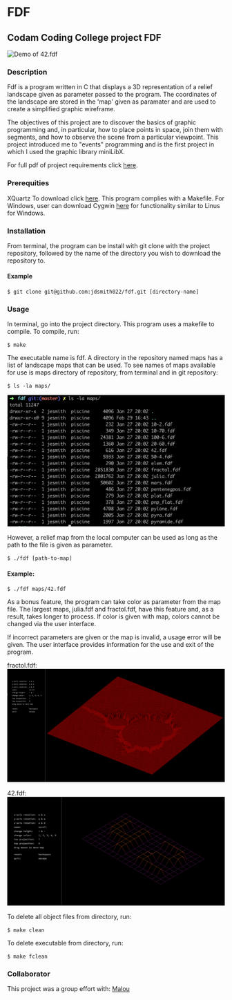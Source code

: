 # FDF
## Codam Coding College project FDF

![Demo of 42.fdf](https://github.com/jdsmith022/fdf_/blob/master/pictures/fdf.gif)

### Description
Fdf is a program written in C that displays a 3D representation of a relief landscape given as parameter passed to the program. The coordinates of the landscape are stored in the 'map' given as paramater and are used to create a simplified graphic wireframe.

The objectives of this project are to discover the basics of graphic programming and, in particular, how to place points in space, join them with segments, and how to observe the scene from a particular viewpoint. This project introduced me to "events" programming and is the first project in which I used the graphic library miniLibX.

For full pdf of project requirements click [here](https://github.com/jdsmith022/fdf/blob/master/fdf.en.pdf).

### Prerequities
XQuartz
To download click [here](https://www.xquartz.org/).
This program complies with a Makefile. For Windows, user can download Cygwin [here](http://www.cygwin.com/) for functionality similar to Linus for Windows.

### Installation

From terminal, the program can be install with git clone with the project repository, followed by the name of the directory you wish to download the repository to.

#### Example 
```
$ git clone git@github.com:jdsmith022/fdf.git [directory-name]
```

### Usage

In terminal, go into the project directory. This program uses a makefile to compile. To compile, run:
```
$ make
```

The executable name is fdf. A directory in the repository named maps has a list of landscape maps that can be used. To see names of maps available for use is maps directory of repository, from terminal and in git repository:
```
$ ls -la maps/
```
![ls-la display](https://github.com/jdsmith022/fdf_/blob/master/pictures/ls-la.png)

However, a relief map from the local computer can be used as long as the path to the file is given as parameter.
```
$ ./fdf [path-to-map]
```

#### Example:
```
$ ./fdf maps/42.fdf
```

As a bonus feature, the program can take color as parameter from the map file. The largest maps, julia.fdf and fractol.fdf, have this feature and, as a result, takes longer to process. If color is given with map, colors cannot be changed via the user interface.

If incorrect parameters are given or the map is invalid, a usage error will be given. The user interface provides information for the use and exit of the program. 

fractol.fdf:
![fractol.fdf](https://github.com/jdsmith022/fdf_/blob/master/pictures/fractal.png)

42.fdf:
![42.fdf](https://github.com/jdsmith022/fdf_/blob/master/pictures/42.png)

To delete all object files from directory, run:
```
$ make clean
```
To delete executable from directory, run:
```
$ make fclean
```


### Collaborator
This project was a group effort with:
[Malou](https://github.com/mminkjan)
